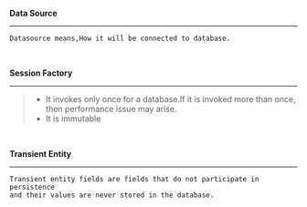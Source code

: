 **Data Source** <hr />

```
Datasource means,How it will be connected to database.
```
<br />

**Session Factory** <hr /> 
> - It invokes only once for a database.If it is invoked more than once, then performance issue may arise.
> - It is immutable

<br />

**Transient Entity** <hr />
```
Transient entity fields are fields that do not participate in persistence
and their values are never stored in the database.
```